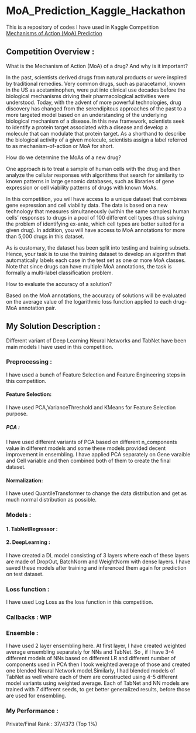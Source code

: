 # MoA_Prediction_Kaggle_Hackathon
This is a repository of codes I have used in Kaggle Competition [Mechanisms of Action (MoA) Prediction](https://www.kaggle.com/c/lish-moa)

## Competition Overview :
What is the Mechanism of Action (MoA) of a drug? And why is it important?

In the past, scientists derived drugs from natural products or were inspired by traditional remedies. Very common drugs, such as paracetamol, known in the US as acetaminophen, were put into clinical use decades before the biological mechanisms driving their pharmacological activities were understood. Today, with the advent of more powerful technologies, drug discovery has changed from the serendipitous approaches of the past to a more targeted model based on an understanding of the underlying biological mechanism of a disease. In this new framework, scientists seek to identify a protein target associated with a disease and develop a molecule that can modulate that protein target. As a shorthand to describe the biological activity of a given molecule, scientists assign a label referred to as mechanism-of-action or MoA for short.

How do we determine the MoAs of a new drug?

One approach is to treat a sample of human cells with the drug and then analyze the cellular responses with algorithms that search for similarity to known patterns in large genomic databases, such as libraries of gene expression or cell viability patterns of drugs with known MoAs.

In this competition, you will have access to a unique dataset that combines gene expression and cell viability data. The data is based on a new technology that measures simultaneously (within the same samples) human cells’ responses to drugs in a pool of 100 different cell types (thus solving the problem of identifying ex-ante, which cell types are better suited for a given drug). In addition, you will have access to MoA annotations for more than 5,000 drugs in this dataset.

As is customary, the dataset has been split into testing and training subsets. Hence, your task is to use the training dataset to develop an algorithm that automatically labels each case in the test set as one or more MoA classes. Note that since drugs can have multiple MoA annotations, the task is formally a multi-label classification problem.

How to evaluate the accuracy of a solution?

Based on the MoA annotations, the accuracy of solutions will be evaluated on the average value of the logarithmic loss function applied to each drug-MoA annotation pair.

## My Solution Description :
Different variant of Deep Learning Neural Networks and TabNet have been main models I have used in this competition.

### Preprocessing : 
I have used a bunch of Feature Selection and Feature Engineering steps in this competition.
#### Feature Selection:
I have used PCA,VarianceThreshold and KMeans for Feature Selection purpose.
##### PCA : 
I have used different variants of PCA based on different n_components value in different models and some these models provided decent improvement in ensembling.
I have applied PCA separately on Gene varaible and Cell variable and then combined both of them to create the final dataset.
#### Normalization:
I have used QuantileTransformer to change the data distribution and get as much normal distribution as possible.

### Models :
#### 1. TabNetRegressor :
#### 2. DeepLearning : 
I have created a DL model consisting of 3 layers where each of these layers are made of DropOut, BatchNorm and WeightNorm with dense layers. I have saved these models after training and inferenced them again for prediction on test dataset.

### Loss function : 
I have used Log Loss as the loss function in this competition.

### Callbacks : WIP 

### Ensemble : 
I have used 2 layer ensembling here. At first layer, I have created weighted average ensembling separately for NNs and TabNet.
So , if I have 3-4 different models of NNs based on different LR and different number of components used in PCA then I took weighted average of those and created one blended Neural Network model.Similarly, I had blended models of TabNet as well where each of them are constructed using 4-5 different model variants using weighted average.
Each of TabNet and NN models are trained with 7 different seeds, to get better generalized results, before those are used for ensembling.

### My Performance : 
  Private/Final Rank : 37/4373 (Top 1%)
